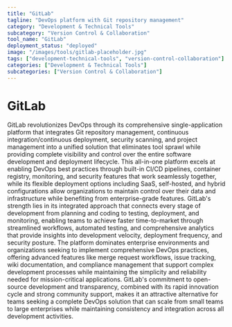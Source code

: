 ```yaml
---
title: "GitLab"
tagline: "DevOps platform with Git repository management"
category: "Development & Technical Tools"
subcategory: "Version Control & Collaboration"
tool_name: "GitLab"
deployment_status: "deployed"
image: "/images/tools/gitlab-placeholder.jpg"
tags: ["development-technical-tools", "version-control-collaboration"]
categories: ["Development & Technical Tools"]
subcategories: ["Version Control & Collaboration"]
---
```


# GitLab

GitLab revolutionizes DevOps through its comprehensive single-application platform that integrates Git repository management, continuous integration/continuous deployment, security scanning, and project management into a unified solution that eliminates tool sprawl while providing complete visibility and control over the entire software development and deployment lifecycle. This all-in-one platform excels at enabling DevOps best practices through built-in CI/CD pipelines, container registry, monitoring, and security features that work seamlessly together, while its flexible deployment options including SaaS, self-hosted, and hybrid configurations allow organizations to maintain control over their data and infrastructure while benefiting from enterprise-grade features. GitLab's strength lies in its integrated approach that connects every stage of development from planning and coding to testing, deployment, and monitoring, enabling teams to achieve faster time-to-market through streamlined workflows, automated testing, and comprehensive analytics that provide insights into development velocity, deployment frequency, and security posture. The platform dominates enterprise environments and organizations seeking to implement comprehensive DevOps practices, offering advanced features like merge request workflows, issue tracking, wiki documentation, and compliance management that support complex development processes while maintaining the simplicity and reliability needed for mission-critical applications. GitLab's commitment to open-source development and transparency, combined with its rapid innovation cycle and strong community support, makes it an attractive alternative for teams seeking a complete DevOps solution that can scale from small teams to large enterprises while maintaining consistency and integration across all development activities.